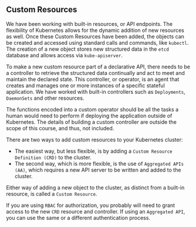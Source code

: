 ## Custom Resources

We have been working with built-in resources, or API endpoints. The flexibility of Kubernetes allows for the dynamic addition of new resources as well. Once these Custom Resources have been added, the objects can be created and accessed using standard calls and commands, like `kubectl`. The creation of a new object stores new structured data in the `etcd` database and allows access via `kube-apiserver`. 

To make a new custom resource part of a declarative API, there needs to be a controller to retrieve the structured data continually and act to meet and maintain the declared state. This controller, or operator, is an agent that creates and manages one or more instances of a specific stateful application. We have worked with built-in controllers such as `Deployments`, `DaemonSets` and other resources. 

The functions encoded into a custom operator should be all the tasks a human would need to perform if deploying the application outside of Kubernetes. The details of building a custom controller are outside the scope of this course, and thus, not included. 

There are two ways to add custom resources to your Kubernetes cluster:
- The easiest way, but less flexible, is by adding a `Custom Resource Definition (CRD)` to the cluster. 
- The second way, which is more flexible, is the use of `Aggregated APIs (AA)`, which requires a new API server to be written and added to the cluster. 

Either way of adding a new object to the cluster, as distinct from a built-in resource, is called a `Custom Resource`.

If you are using `RBAC` for authorization, you probably will need to grant access to the new `CRD` resource and controller. If using an `Aggregated API`, you can use the same or a different authentication process.
